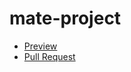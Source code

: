 # mate-project
  - [Preview](https://DreamlyPasha.github.io/mate-project/)
  - [Pull Request](https://github.com/DreamlyPasha/mate-project/pull/1/files)